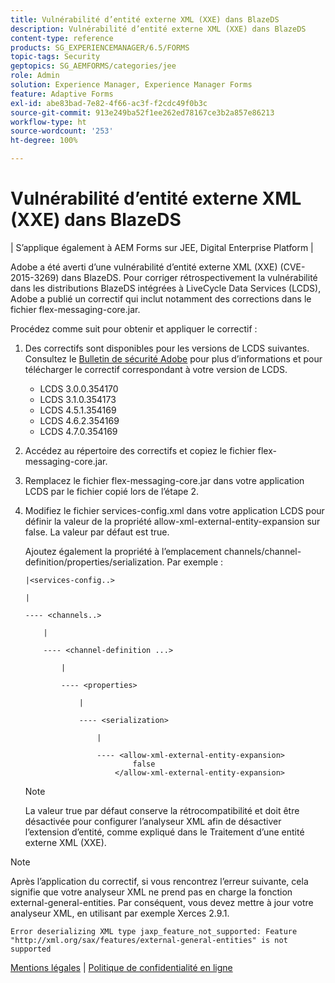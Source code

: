 ```yaml
---
title: Vulnérabilité d’entité externe XML (XXE) dans BlazeDS
description: Vulnérabilité d’entité externe XML (XXE) dans BlazeDS
content-type: reference
products: SG_EXPERIENCEMANAGER/6.5/FORMS
topic-tags: Security
geptopics: SG_AEMFORMS/categories/jee
role: Admin
solution: Experience Manager, Experience Manager Forms
feature: Adaptive Forms
exl-id: abe83bad-7e82-4f66-ac3f-f2cdc49f0b3c
source-git-commit: 913e249ba52f1ee262ed78167ce3b2a857e86213
workflow-type: ht
source-wordcount: '253'
ht-degree: 100%

---
```


# Vulnérabilité d’entité externe XML (XXE) dans BlazeDS

| S’applique également à AEM Forms sur JEE, Digital Enterprise Platform |

Adobe a été averti d’une vulnérabilité d’entité externe XML (XXE) (CVE-2015-3269) dans BlazeDS. Pour corriger rétrospectivement la vulnérabilité dans les distributions BlazeDS intégrées à LiveCycle Data Services (LCDS), Adobe a publié un correctif qui inclut notamment des corrections dans le fichier flex-messaging-core.jar.

Procédez comme suit pour obtenir et appliquer le correctif :

1. Des correctifs sont disponibles pour les versions de LCDS suivantes. Consultez le [Bulletin de sécurité Adobe](https://chl-author-preview.corp.adobe.com/content/help/fr/security/products/livecycleds/apsb15-20.html) pour plus d’informations et pour télécharger le correctif correspondant à votre version de LCDS.

   * LCDS 3.0.0.354170
   * LCDS 3.1.0.354173
   * LCDS 4.5.1.354169
   * LCDS 4.6.2.354169
   * LCDS 4.7.0.354169

1. Accédez au répertoire des correctifs et copiez le fichier flex-messaging-core.jar.

1. Remplacez le fichier flex-messaging-core.jar dans votre application LCDS par le fichier copié lors de l’étape 2.

1. Modifiez le fichier services-config.xml dans votre application LCDS pour définir la valeur de la propriété allow-xml-external-entity-expansion sur false. La valeur par défaut est true.

   Ajoutez également la propriété à l’emplacement channels/channel-definition/properties/serialization. Par exemple :

   ```
   |<services-config..>
   
   |
   
   ---- <channels..>
   
       |
   
       ---- <channel-definition ...>
   
           |
   
           ---- <properties>
   
               |
   
               ---- <serialization>
   
                   |
   
                   ---- <allow-xml-external-entity-expansion>
                           false
                       </allow-xml-external-entity-expansion>
   ```

   >[!NOTE]
   >
   >La valeur true par défaut conserve la rétrocompatibilité et doit être désactivée pour configurer l’analyseur XML afin de désactiver l’extension d’entité, comme expliqué dans le Traitement d’une entité externe XML (XXE).

>[!NOTE]
>
>Après l’application du correctif, si vous rencontrez l’erreur suivante, cela signifie que votre analyseur XML ne prend pas en charge la fonction external-general-entities. Par conséquent, vous devez mettre à jour votre analyseur XML, en utilisant par exemple Xerces 2.9.1.

```Error deserializing XML type jaxp_feature_not_supported: Feature "http://xml.org/sax/features/external-general-entities" is not supported```

[Mentions légales](https://chl-author-preview.corp.adobe.com/content/help/fr/legal/legal-notices.html) | [Politique de confidentialité en ligne](https://www.adobe.com/privacy.html)
